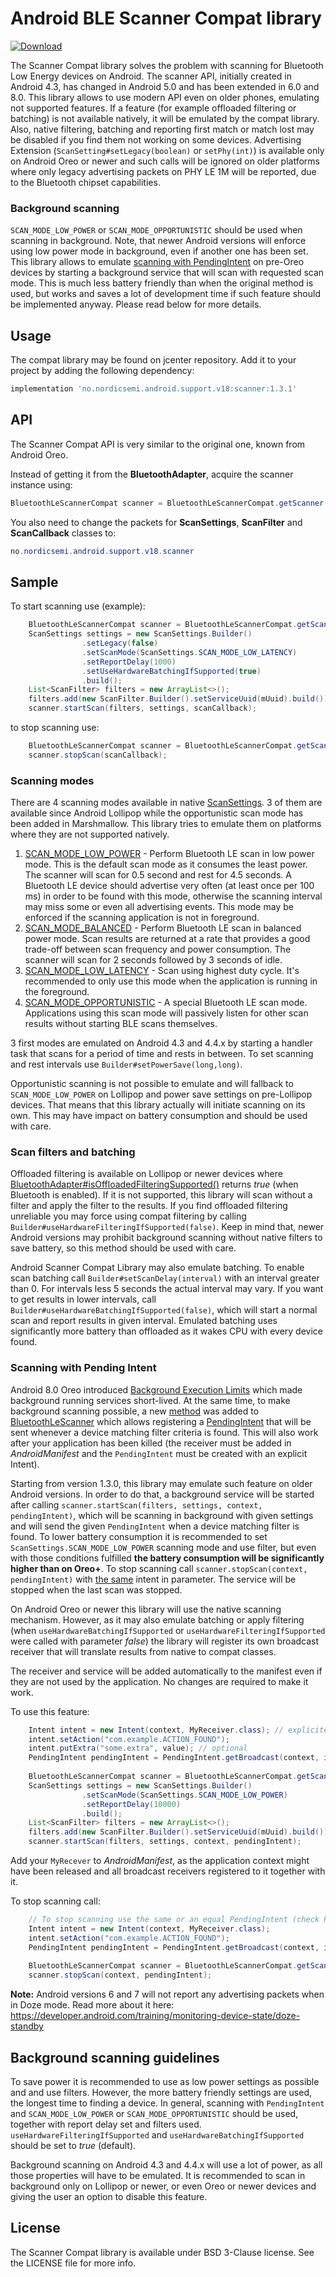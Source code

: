 # Android BLE Scanner Compat library

[ ![Download](https://api.bintray.com/packages/nordic/android/no.nordicsemi.android.support.v18%3Ascanner/images/download.svg) ](https://bintray.com/nordic/android/no.nordicsemi.android.support.v18%3Ascanner/_latestVersion)

The Scanner Compat library solves the problem with scanning for Bluetooth Low Energy devices on Android. 
The scanner API, initially created in Android 4.3, has changed in Android 5.0 and has been extended in 6.0 and 8.0. 
This library allows to use modern API even on older phones, emulating not supported features. If a feature 
(for example offloaded filtering or batching) is not available natively, it will be emulated by 
the compat library. Also, native filtering, batching and reporting first match or match lost may
be disabled if you find them not working on some devices. Advertising Extension (`ScanSetting#setLegacy(boolean)` 
or `setPhy(int)`) is available only on Android Oreo or newer and such calls will be ignored on 
older platforms where only legacy advertising packets on PHY LE 1M will be reported, 
due to the Bluetooth chipset capabilities.

### Background scanning

`SCAN_MODE_LOW_POWER` or `SCAN_MODE_OPPORTUNISTIC` should be used when scanning in background.
Note, that newer Android versions will enforce using low power mode in background, even if another one has been set.
This library allows to emulate [scanning with PendingIntent](https://developer.android.com/reference/android/bluetooth/le/BluetoothLeScanner.html#startScan(java.util.List%3Candroid.bluetooth.le.ScanFilter%3E,%20android.bluetooth.le.ScanSettings,%20android.app.PendingIntent))
on pre-Oreo devices by starting a background service that will scan with requested scan mode. 
This is much less battery friendly than when the original method is used, but works and saves
a lot of development time if such feature should be implemented anyway. Please read below 
for more details.

## Usage

The compat library may be found on jcenter repository. Add it to your project by adding the 
following dependency:

```Groovy
implementation 'no.nordicsemi.android.support.v18:scanner:1.3.1'
```

## API

The Scanner Compat API is very similar to the original one, known from Android Oreo.

Instead of getting it from the **BluetoothAdapter**, acquire the scanner instance using:

```java
BluetoothLeScannerCompat scanner = BluetoothLeScannerCompat.getScanner();
```

You also need to change the packets for **ScanSettings**, **ScanFilter** and **ScanCallback** 
classes to:

```java
no.nordicsemi.android.support.v18.scanner
```

## Sample

To start scanning use (example):

```java
	BluetoothLeScannerCompat scanner = BluetoothLeScannerCompat.getScanner();
	ScanSettings settings = new ScanSettings.Builder()
				.setLegacy(false)
				.setScanMode(ScanSettings.SCAN_MODE_LOW_LATENCY)
				.setReportDelay(1000)
				.setUseHardwareBatchingIfSupported(true)
				.build();
	List<ScanFilter> filters = new ArrayList<>();
	filters.add(new ScanFilter.Builder().setServiceUuid(mUuid).build());
	scanner.startScan(filters, settings, scanCallback);
```

to stop scanning use:

```java
	BluetoothLeScannerCompat scanner = BluetoothLeScannerCompat.getScanner();
	scanner.stopScan(scanCallback);
```

### Scanning modes

There are 4 scanning modes available in native [ScanSettings](https://developer.android.com/reference/android/bluetooth/le/ScanSettings).
3 of them are available since Android Lollipop while the opportunistic scan mode has been added in Marshmallow.
This library tries to emulate them on platforms where they are not supported natively.
1. [SCAN_MODE_LOW_POWER](https://developer.android.com/reference/android/bluetooth/le/ScanSettings#SCAN_MODE_LOW_POWER) - 
Perform Bluetooth LE scan in low power mode. This is the default scan mode as it consumes the least power. 
The scanner will scan for 0.5 second and rest for 4.5 seconds. A Bluetooth LE device should advertise 
very often (at least once per 100 ms) in order to be found with this mode, otherwise the scanning interval may miss some or even all 
advertising events. This mode may be enforced if the scanning application is not in foreground.
2. [SCAN_MODE_BALANCED](https://developer.android.com/reference/android/bluetooth/le/ScanSettings#SCAN_MODE_BALANCED) - 
Perform Bluetooth LE scan in balanced power mode. Scan results are returned at a rate that provides a 
good trade-off between scan frequency and power consumption. The scanner will scan for 2 seconds followed
by 3 seconds of idle.
3. [SCAN_MODE_LOW_LATENCY](https://developer.android.com/reference/android/bluetooth/le/ScanSettings#SCAN_MODE_LOW_LATENCY) -
Scan using highest duty cycle. It's recommended to only use this mode when the application is running in the foreground.
4. [SCAN_MODE_OPPORTUNISTIC](https://developer.android.com/reference/android/bluetooth/le/ScanSettings#SCAN_MODE_OPPORTUNISTIC) - 
A special Bluetooth LE scan mode. Applications using this scan mode will passively listen for other scan results 
without starting BLE scans themselves.

3 first modes are emulated on Android 4.3 and 4.4.x by starting a handler task that scans for a period of time
and rests in between. To set scanning and rest intervals use `Builder#setPowerSave(long,long)`.

Opportunistic scanning is not possible to emulate and will fallback to `SCAN_MODE_LOW_POWER` on Lollipop and
power save settings on pre-Lollipop devices. That means that this library actually will initiate scanning 
on its own. This may have impact on battery consumption and should be used with care.

### Scan filters and batching

Offloaded filtering is available on Lollipop or newer devices where 
[BluetoothAdapter#isOffloadedFilteringSupported()](https://developer.android.com/reference/android/bluetooth/BluetoothAdapter.html#isOffloadedFilteringSupported())
returns *true* (when Bluetooth is enabled). If it is not supported, this library will scan without a filter and
apply the filter to the results. If you find offloaded filtering unreliable you may force using compat filtering by calling
`Builder#useHardwareFilteringIfSupported(false)`. Keep in mind that, newer Android versions may prohibit 
background scanning without native filters to save battery, so this method should be used with care.

Android Scanner Compat Library may also emulate batching. To enable scan batching call `Builder#setScanDelay(interval)`
with an interval greater than 0. For intervals less 5 seconds the actual interval may vary.
If you want to get results in lower intervals, call `Builder#useHardwareBatchingIfSupported(false)`, which will
start a normal scan and report results in given interval. Emulated batching uses significantly more battery
than offloaded as it wakes CPU with every device found.

### Scanning with Pending Intent

Android 8.0 Oreo introduced [Background Execution Limits](https://developer.android.com/about/versions/oreo/background)
which made background running services short-lived. At the same time, to make background scanning possible, a new 
[method](https://developer.android.com/reference/android/bluetooth/le/BluetoothLeScanner.html#startScan(java.util.List%3Candroid.bluetooth.le.ScanFilter%3E,%20android.bluetooth.le.ScanSettings,%20android.app.PendingIntent))
was added to [BluetoothLeScanner](https://developer.android.com/reference/android/bluetooth/le/BluetoothLeScanner.html)
which allows registering a [PendingIntent](https://developer.android.com/reference/android/app/PendingIntent)
that will be sent whenever a device matching filter criteria is found. This will also work after 
your application has been killed (the receiver must be added in *AndroidManifest* and the 
`PendingIntent` must be created with an explicit Intent).

Starting from version 1.3.0, this library may emulate such feature on older Android versions.
In order to do that, a background service will be started after calling 
`scanner.startScan(filters, settings, context, pendingIntent)`, which will be scanning in 
background with given settings and will send the given `PendingIntent` when a device 
matching filter is found. To lower battery consumption it is recommended to set 
`ScanSettings.SCAN_MODE_LOW_POWER` scanning mode and use filter, but even with those conditions fulfilled
**the battery consumption will be significantly higher than on Oreo+**. To stop scanning call 
`scanner.stopScan(context, pendingIntent)` with 
[the same](https://developer.android.com/reference/android/app/PendingIntent) intent in parameter. 
The service will be stopped when the last scan was stopped.

On Android Oreo or newer this library will use the native scanning mechanism. However, as it may also 
emulate batching or apply filtering (when `useHardwareBatchingIfSupported` or `useHardwareFilteringIfSupported` 
were called with parameter *false*) the library will register its own broadcast 
receiver that will translate results from native to compat classes. 

The receiver and service will be added automatically to the manifest even if they are not used by 
the application. No changes are required to make it work.

To use this feature:

```java
    Intent intent = new Intent(context, MyReceiver.class); // explicite intent 
	intent.setAction("com.example.ACTION_FOUND");
	intent.putExtra("some.extra", value); // optional
	PendingIntent pendingIntent = PendingIntent.getBroadcast(context, id, intent, PendingIntent.FLAG_UPDATE_CURRENT);
	
	BluetoothLeScannerCompat scanner = BluetoothLeScannerCompat.getScanner();
	ScanSettings settings = new ScanSettings.Builder()
				.setScanMode(ScanSettings.SCAN_MODE_LOW_POWER)
				.setReportDelay(10000)
				.build();
	List<ScanFilter> filters = new ArrayList<>();
	filters.add(new ScanFilter.Builder().setServiceUuid(mUuid).build());
	scanner.startScan(filters, settings, context, pendingIntent);
```

Add your `MyRecever` to *AndroidManifest*, as the application context might have been released 
and all broadcast receivers registered to it together with it.

To stop scanning call:

```java
	// To stop scanning use the same or an equal PendingIntent (check PendingIntent documentation)
    Intent intent = new Intent(context, MyReceiver.class);
	intent.setAction("com.example.ACTION_FOUND");
	PendingIntent pendingIntent = PendingIntent.getBroadcast(context, id, intent, PendingIntent.FLAG_CANCEL_CURRENT);
	
	BluetoothLeScannerCompat scanner = BluetoothLeScannerCompat.getScanner();
	scanner.stopScan(context, pendingIntent);
```

**Note:** Android versions 6 and 7 will not report any advertising packets when in Doze mode.
Read more about it here: https://developer.android.com/training/monitoring-device-state/doze-standby

## Background scanning guidelines

To save power it is recommended to use as low power settings as possible and and use filters.
However, the more battery friendly settings are used, the longest time to finding a device.
In general, scanning with `PendingIntent` and `SCAN_MODE_LOW_POWER` or `SCAN_MODE_OPPORTUNISTIC`
should be used, together with report delay set and filters used.
`useHardwareFilteringIfSupported` and `useHardwareBatchingIfSupported` should be set to *true* (default).

Background scanning on Android 4.3 and 4.4.x will use a lot of power, as all those properties 
will have to be emulated. It is recommended to scan in background only on Lollipop or newer, or
even Oreo or newer devices and giving the user an option to disable this feature.

## License

The Scanner Compat library is available under BSD 3-Clause license. See the LICENSE file for more info.